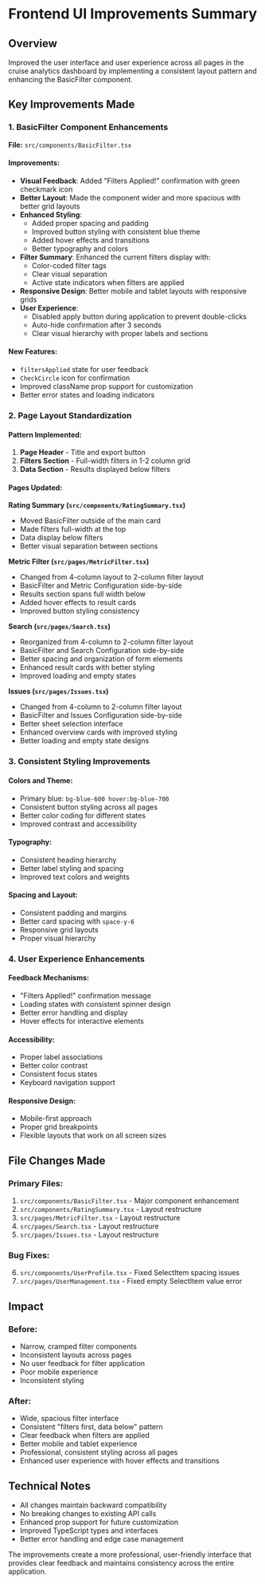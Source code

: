 # Frontend UI Improvements Summary

## Overview
Improved the user interface and user experience across all pages in the cruise analytics dashboard by implementing a consistent layout pattern and enhancing the BasicFilter component.

## Key Improvements Made

### 1. BasicFilter Component Enhancements
**File:** `src/components/BasicFilter.tsx`

#### Improvements:
- **Visual Feedback**: Added "Filters Applied!" confirmation with green checkmark icon
- **Better Layout**: Made the component wider and more spacious with better grid layouts
- **Enhanced Styling**: 
  - Added proper spacing and padding
  - Improved button styling with consistent blue theme
  - Added hover effects and transitions
  - Better typography and colors
- **Filter Summary**: Enhanced the current filters display with:
  - Color-coded filter tags
  - Clear visual separation
  - Active state indicators when filters are applied
- **Responsive Design**: Better mobile and tablet layouts with responsive grids
- **User Experience**: 
  - Disabled apply button during application to prevent double-clicks
  - Auto-hide confirmation after 3 seconds
  - Clear visual hierarchy with proper labels and sections

#### New Features:
- `filtersApplied` state for user feedback
- `CheckCircle` icon for confirmation
- Improved className prop support for customization
- Better error states and loading indicators

### 2. Page Layout Standardization

#### Pattern Implemented:
1. **Page Header** - Title and export button
2. **Filters Section** - Full-width filters in 1-2 column grid
3. **Data Section** - Results displayed below filters

#### Pages Updated:

**Rating Summary (`src/components/RatingSummary.tsx`)**
- Moved BasicFilter outside of the main card
- Made filters full-width at the top
- Data display below filters
- Better visual separation between sections

**Metric Filter (`src/pages/MetricFilter.tsx`)**
- Changed from 4-column layout to 2-column filter layout
- BasicFilter and Metric Configuration side-by-side
- Results section spans full width below
- Added hover effects to result cards
- Improved button styling consistency

**Search (`src/pages/Search.tsx`)**
- Reorganized from 4-column to 2-column filter layout
- BasicFilter and Search Configuration side-by-side
- Better spacing and organization of form elements
- Enhanced result cards with better styling
- Improved loading and empty states

**Issues (`src/pages/Issues.tsx`)**
- Changed from 4-column to 2-column filter layout
- BasicFilter and Issues Configuration side-by-side
- Better sheet selection interface
- Enhanced overview cards with improved styling
- Better loading and empty state designs

### 3. Consistent Styling Improvements

#### Colors and Theme:
- Primary blue: `bg-blue-600 hover:bg-blue-700`
- Consistent button styling across all pages
- Better color coding for different states
- Improved contrast and accessibility

#### Typography:
- Consistent heading hierarchy
- Better label styling and spacing
- Improved text colors and weights

#### Spacing and Layout:
- Consistent padding and margins
- Better card spacing with `space-y-6`
- Responsive grid layouts
- Proper visual hierarchy

### 4. User Experience Enhancements

#### Feedback Mechanisms:
- "Filters Applied!" confirmation message
- Loading states with consistent spinner design
- Better error handling and display
- Hover effects for interactive elements

#### Accessibility:
- Proper label associations
- Better color contrast
- Consistent focus states
- Keyboard navigation support

#### Responsive Design:
- Mobile-first approach
- Proper grid breakpoints
- Flexible layouts that work on all screen sizes

## File Changes Made

### Primary Files:
1. `src/components/BasicFilter.tsx` - Major component enhancement
2. `src/components/RatingSummary.tsx` - Layout restructure
3. `src/pages/MetricFilter.tsx` - Layout restructure
4. `src/pages/Search.tsx` - Layout restructure
5. `src/pages/Issues.tsx` - Layout restructure

### Bug Fixes:
6. `src/components/UserProfile.tsx` - Fixed SelectItem spacing issues
7. `src/pages/UserManagement.tsx` - Fixed empty SelectItem value error

## Impact

### Before:
- Narrow, cramped filter components
- Inconsistent layouts across pages
- No user feedback for filter application
- Poor mobile experience
- Inconsistent styling

### After:
- Wide, spacious filter interface
- Consistent "filters first, data below" pattern
- Clear feedback when filters are applied
- Better mobile and tablet experience
- Professional, consistent styling across all pages
- Enhanced user experience with hover effects and transitions

## Technical Notes

- All changes maintain backward compatibility
- No breaking changes to existing API calls
- Enhanced prop support for future customization
- Improved TypeScript types and interfaces
- Better error handling and edge case management

The improvements create a more professional, user-friendly interface that provides clear feedback and maintains consistency across the entire application.
